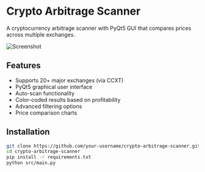# Crypto Arbitrage Scanner

A cryptocurrency arbitrage scanner with PyQt5 GUI that compares prices across multiple exchanges.

![Screenshot](docs/images/screenshot.png)

## Features

- Supports 20+ major exchanges (via CCXT)
- PyQt5 graphical user interface
- Auto-scan functionality
- Color-coded results based on profitability
- Advanced filtering options
- Price comparison charts

## Installation

```bash
git clone https://github.com/your-username/crypto-arbitrage-scanner.git
cd crypto-arbitrage-scanner
pip install -r requirements.txt
python src/main.py
